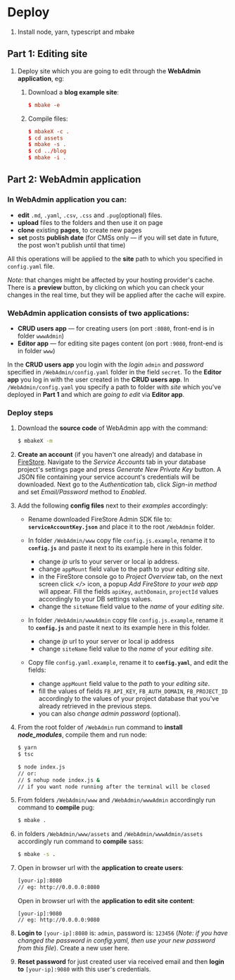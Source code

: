 # Deploy

1. Install node, yarn, typescript and mbake

## Part 1: **Editing site**

1. Deploy site which you are going to edit through the **WebAdmin application**, eg:

    1. Download a **blog example site**:

        ```conf
        $ mbake -e
        ```
    1. Compile files:

        ```conf
        $ mbakeX -c .
        $ cd assets
        $ mbake -s .
        $ cd ../blog
        $ mbake -i .
        ```

## Part 2: **WebAdmin application**

### **In WebAdmin application you can:**

- **edit** `.md`, `.yaml`, `.csv`, `.css` and `.pug`(optional) files.
- **upload** files to the folders and then use it on page
- **clone** existing **pages**, to create new pages
- **set** posts **publish date** (for CMSs only — if you will set date in future, the post won't publish until that time)

All this operations will be applied to the **site** path to which you specified in `config.yaml` file.

*Note:* that changes might be affected by your hosting provider's cache. There is a **preview** button, by clicking on which you can check your changes in the real time, but they will be applied after the cache will expire.

### **WebAdmin application consists of two applications:**

- **CRUD users app** — for creating users (on port `:8080`, front-end is in folder `wwwAdmin`)
- **Editor app** — for editing site pages content (on port `:9080`, front-end is in folder `www`)

In the **CRUD users app** you login with the _login_ `admin` and _password_ specified in `/WebAdmin/config.yaml` folder in the field `secret`. 
To the **Editor app** you log in with the user created in the **CRUD users app**.
In `/WebAdmin/config.yaml` you specify a path to folder with _site_ which you've deployed in **Part 1** and which are _going to edit_ via **Editor app**.

### **Deploy steps**

1. Download the **source code** of WebAdmin app with the command:
    ```sh
    $ mbakeX -m
    ```
1. **Create an account** (if you haven't one already) and database in [FireStore](http://console.firebase.google.com). Navigate to the _Service Accounts_ tab in your database project's settings page and press _Generate New Private Key_ button. A JSON file containing your service account's credentials will be downloaded. Next go to the _Authentication_ tab, click _Sign-in method_ and set _Email/Password_ method to _Enabled_.

1. Add the following **config files** next to their _examples_ accordingly:

    - Rename downloaded FireStore Admin SDK file to: **`serviceAccountKey.json`** and place it to the root `/WebAdmin` folder. 

    - In folder `/WebAdmin/www` copy file `config.js.example`, rename it to **`config.js`** and paste it next to its example here in this folder. 
        - change _ip_ urls to your server or local ip address.
        - change `appMount` field value to the path to your _editing site_.
        - in the FireStore console go to _Project Overview_ tab, on the next screen click _</>_ icon, a popup _Add FireStore to your web app_ will appear. Fill the fields `apiKey`, `authDomain`, `projectId` values accordingly to your DB settings values.
        - change the `siteName` field value to the _name_ of your _editing site_.
    

    - In folder `/WebAdmin/wwwAdmin` copy file `config.js.example`, rename it to **`config.js`** and paste it next to its example here in this folder. 
        - change _ip_ url to your server or local ip address
        - change  `siteName` field value to the _name_ of your _editing site_.

    - Copy file `config.yaml.example`, rename it to **`config.yaml`**, and edit the fields:
        - change `appMount` field value to the _path_ to your _editing site_.
        - fill the values of fields `FB_API_KEY`, `FB_AUTH_DOMAIN`, `FB_PROJECT_ID` accordingly to the values of your project database that you've already retrieved in the previous steps.
        - you can also _change admin password_ (optional).


1. From the root folder of `/WebAdmin` run command to **install _node_modules_**, compile them and run node:
    ```sh
    $ yarn
    $ tsc

    $ node index.js 
    // or: 
    // $ nohup node index.js & 
    // if you want node running after the terminal will be closed
    ```
1. From folders `/WebAdmin/www` and `/WebAdmin/wwwAdmin` accordingly run command to **compile** pug:
    ```sh
    $ mbake .
    ```
1. in folders `/WebAdmin/www/assets` and `/WebAdmin/wwwAdmin/assets` accordingly run command to **compile** sass:
    ```sh
    $ mbake -s .
    ```
1. Open in browser url with the **application to create users**:
    ```sh
    [your-ip]:8080
    // eg: http://0.0.0.0:8080
    ```

    Open in browser url with the **application to edit site content**:

    ```
    [your-ip]:9080
    // eg: http://0.0.0.0:9080
    ```
1. **Login to** `[your-ip]:8080` is: `admin`, password is: `123456` (_Note: if you have changed the password in config.yaml, then use your new password from this file_). Create a new user here.

1. **Reset password** for just created user via received email and then **login to** `[your-ip]:9080` with this user's credentials.